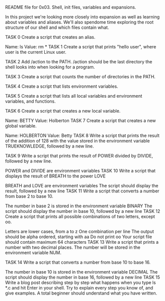 README file for 0x03. Shell, init files, variables and expansions.

In this project we're looking more closely into expansion as well as learning about variables and aliases. We'll also spendome time exploring the root structure of our shell and which files contain what.

TASK 0 Create a script that creates an alias.

Name: ls
Value: rm *
TASK 1 Create a script that prints "hello user", where user is the current Linux user.

TASK 2 Add /action to the PATH. /action should be the last directory the shell looks into when looking for a program.

TASK 3 Create a script that counts the number of directories in the PATH.

TASK 4 Create a script that lists environment variables.

TASK 5 Create a script that lists all local variables and environment variables, and functions.

TASK 6 Create a script that creates a new local variable.

Name: BETTY
Value: Holberton
TASK 7 Create a script that creates a new global variable.

Name: HOLBERTON
Value: Betty
TASK 8 Write a script that prints the result of the addition of 128 with the value stored in the environment variable TRUEKNOWLEDGE, followed by a new line.

TASK 9 Write a script that prints the result of POWER divided by DIVIDE, followed by a new line.

POWER and DIVIDE are environment variables
TASK 10 Write a script that displays the result of BREATH to the power LOVE

BREATH and LOVE are environment variables
The script should display the result, followed by a new line
TASK 11 Write a script that converts a number from base 2 to base 10.

The number in base 2 is stored in the environment variable BINARY
The script should display the number in base 10, followed by a new line
TASK 12 Create a script that prints all possible combinations of two letters, except oo.

Letters are lower cases, from a to z
One combination per line
The output should be alpha ordered, starting with aa
Do not print oo
Your script file should contain maximum 64 characters
TASK 13 Write a script that prints a number with two decimal places. The number will be stored in the environment variable NUM.

TASK 14 Write a script that converts a number from base 10 to base 16.

The number in base 10 is stored in the environment variable DECIMAL
The script should display the number in base 16, followed by a new line
TASK 15 Write a blog post describing step by step what happens when you type ls *.c and hit Enter in your shell. Try to explain every step you know of, and give examples. A total beginner should understand what you have written.
